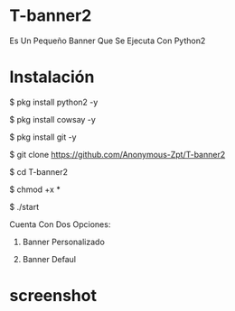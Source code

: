 # T-banner2
Es Un Pequeño Banner Que Se Ejecuta Con Python2

# Instalación 

$ pkg install python2 -y

$ pkg install cowsay -y

$ pkg install git -y

$ git clone https://github.com/Anonymous-Zpt/T-banner2

$ cd T-banner2 

$ chmod +x *

$ ./start

Cuenta Con Dos Opciones:

1. Banner Personalizado

2. Banner Defaul

# screenshot

